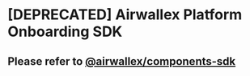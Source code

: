 # [DEPRECATED] Airwallex Platform Onboarding SDK

## Please refer to [@airwallex/components-sdk](https://www.airwallex.com/docs/global-treasury__kyc-and-onboarding__embedded-kyc-component)
